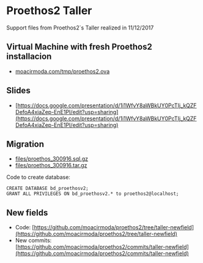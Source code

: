 # Proethos2 Taller

Support files from Proethos2`s Taller realized in 11/12/2017

Virtual Machine with fresh Proethos2 installacion
-------------------------------------------------

- [moacirmoda.com/tmp/proethos2.ova](moacirmoda.com/tmp/proethos2.ova)

Slides
------

- [https://docs.google.com/presentation/d/1i1WfvY8aWBkUY0PcTIj_kQZFDefoA4xiaZep-EnE1PI/edit?usp=sharing](https://docs.google.com/presentation/d/1i1WfvY8aWBkUY0PcTIj_kQZFDefoA4xiaZep-EnE1PI/edit?usp=sharing)

Migration
---------

- [files/proethos_300916.sql.gz](files/proethos_300916.sql.gz)
- [files/proethos_300916.tar.gz](files/proethos_300916.tar.gz)

Code to create database:
```
CREATE DATABASE bd_proethosv2;
GRANT ALL PRIVILEGES ON bd_proethosv2.* to proethos2@localhost;
```

New fields
----------
- Code: [https://github.com/moacirmoda/proethos2/tree/taller-newfield](https://github.com/moacirmoda/proethos2/tree/taller-newfield)
- New commits: [https://github.com/moacirmoda/proethos2/commits/taller-newfield](https://github.com/moacirmoda/proethos2/commits/taller-newfield)

